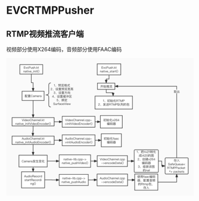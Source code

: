 # EVCRTMPPusher
## RTMP视频推流客户端

视频部分使用X264编码，音频部分使用FAAC编码

![image](https://raw.githubusercontent.com/DwyaneWadeee/image/main/EvcPusherFlow.jpg)
